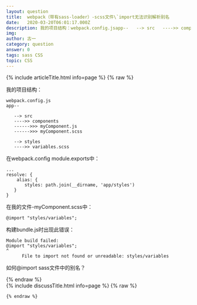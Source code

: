```yaml
---
layout: question
title:  webpack（带有sass-loader）-scss文件\`import无法识别解析别名
date:   2020-03-20T06:01:17.000Z
description: 我的项目结构：webpack.config.jsapp--   --> src   ---->> components   ------>>...
img: 
author: 古一
category: question
answer: 0
tags: sass CSS
topic: CSS
---
```

<div class="article-root">
  <div class="article">
    {% include articleTitle.html info=page %}
    {% raw %}
    <div class="article-content"><p><font style="vertical-align: inherit;"><font style="vertical-align: inherit;">我的项目结构：</font></font></p>

<pre><code>webpack.config.js<font></font>
app--<font></font>
<font></font>
   --&gt; src<font></font>
   ----&gt;&gt; components<font></font>
   ------&gt;&gt;&gt; myComponent.js<font></font>
   ------&gt;&gt;&gt; myComponent.scss<font></font>
<font></font>
   --&gt; styles<font></font>
   ----&gt;&gt; variables.scss<font></font>
</code></pre>

<p><font style="vertical-align: inherit;"><font style="vertical-align: inherit;">在webpack.config module.exports中：</font></font></p>

<pre><code>...<font></font>
resolve: {<font></font>
    alias: {<font></font>
       styles: path.join(__dirname, 'app/styles') <font></font>
   }<font></font>
}<font></font>
</code></pre>

<p><font style="vertical-align: inherit;"><font style="vertical-align: inherit;">在我的文件-myComponent.scss中：</font></font></p>

<pre><code>@import "styles/variables";
</code></pre>

<p><font style="vertical-align: inherit;"><font style="vertical-align: inherit;">构建bundle.js时出现此错误：</font></font></p>

<pre><code>Module build failed:<font></font>
@import "styles/variables";<font></font>
^<font></font>
      File to import not found or unreadable: styles/variables<font></font>
</code></pre>

<p><font style="vertical-align: inherit;"><font style="vertical-align: inherit;">如何@import sass文件中的别名？</font></font></p></div>
    {% endraw %}
  </div>

  <div class="discuss-wrapper">
    {% include discussTitle.html info=page %}
    {% raw %}
    
    {% endraw %}
  </div>
<div>
